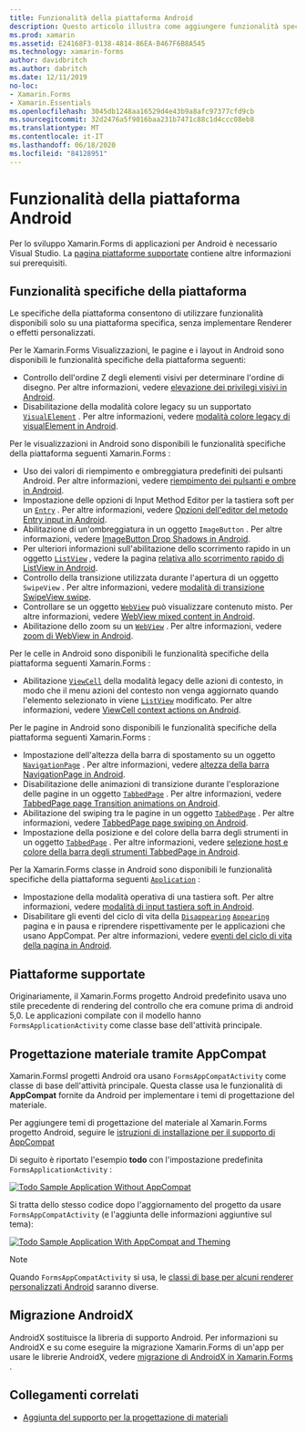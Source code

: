 ```yaml
---
title: Funzionalità della piattaforma Android
description: Questo articolo illustra come aggiungere funzionalità specifiche di Android alle Xamarin.Forms applicazioni.
ms.prod: xamarin
ms.assetid: E24168F3-0138-4814-86EA-B467F6B8A545
ms.technology: xamarin-forms
author: davidbritch
ms.author: dabritch
ms.date: 12/11/2019
no-loc:
- Xamarin.Forms
- Xamarin.Essentials
ms.openlocfilehash: 3045db1248aa16529d4e43b9a8afc97377cfd9cb
ms.sourcegitcommit: 32d2476a5f9016baa231b7471c88c1d4ccc08eb8
ms.translationtype: MT
ms.contentlocale: it-IT
ms.lasthandoff: 06/18/2020
ms.locfileid: "84128951"
---
```

# <a name="android-platform-features"></a>Funzionalità della piattaforma Android

Per lo sviluppo Xamarin.Forms di applicazioni per Android è necessario Visual Studio. La [pagina piattaforme supportate](~/get-started/supported-platforms.md) contiene altre informazioni sui prerequisiti.

## <a name="platform-specifics"></a>Funzionalità specifiche della piattaforma

Le specifiche della piattaforma consentono di utilizzare funzionalità disponibili solo su una piattaforma specifica, senza implementare Renderer o effetti personalizzati.

Per le Xamarin.Forms Visualizzazioni, le pagine e i layout in Android sono disponibili le funzionalità specifiche della piattaforma seguenti:

- Controllo dell'ordine Z degli elementi visivi per determinare l'ordine di disegno. Per altre informazioni, vedere [elevazione dei privilegi visivi in Android](visualelement-elevation.md).
- Disabilitazione della modalità colore legacy su un supportato [`VisualElement`](xref:Xamarin.Forms.VisualElement) . Per altre informazioni, vedere [modalità colore legacy di visualElement in Android](legacy-color-mode.md).

Per le visualizzazioni in Android sono disponibili le funzionalità specifiche della piattaforma seguenti Xamarin.Forms :

- Uso dei valori di riempimento e ombreggiatura predefiniti dei pulsanti Android. Per altre informazioni, vedere [riempimento dei pulsanti e ombre in Android](button-padding-shadow.md).
- Impostazione delle opzioni di Input Method Editor per la tastiera soft per un [`Entry`](xref:Xamarin.Forms.Entry) . Per altre informazioni, vedere [Opzioni dell'editor del metodo Entry input in Android](entry-ime-options.md).
- Abilitazione di un'ombreggiatura in un oggetto `ImageButton` . Per altre informazioni, vedere [ImageButton Drop Shadows in Android](imagebutton-drop-shadow.md).
- Per ulteriori informazioni sull'abilitazione dello scorrimento rapido in un oggetto [`ListView`](xref:Xamarin.Forms.ListView) , vedere la pagina [relativa allo scorrimento rapido di ListView in Android](listview-fast-scrolling.md).
- Controllo della transizione utilizzata durante l'apertura di un oggetto `SwipeView` . Per altre informazioni, vedere [modalità di transizione SwipeView swipe](swipeview-swipetransitionmode.md).
- Controllare se un oggetto [`WebView`](xref:Xamarin.Forms.WebView) può visualizzare contenuto misto. Per altre informazioni, vedere [WebView mixed content in Android](webview-mixed-content.md).
- Abilitazione dello zoom su un [`WebView`](xref:Xamarin.Forms.WebView) . Per altre informazioni, vedere [zoom di WebView in Android](webview-zoom-controls.md).

Per le celle in Android sono disponibili le funzionalità specifiche della piattaforma seguenti Xamarin.Forms :

- Abilitazione [`ViewCell`](xref:Xamarin.Forms.ViewCell) della modalità legacy delle azioni di contesto, in modo che il menu azioni del contesto non venga aggiornato quando l'elemento selezionato in viene [`ListView`](xref:Xamarin.Forms.ListView) modificato. Per altre informazioni, vedere [ViewCell context actions on Android](viewcell-context-actions.md).

Per le pagine in Android sono disponibili le funzionalità specifiche della piattaforma seguenti Xamarin.Forms :

- Impostazione dell'altezza della barra di spostamento su un oggetto [`NavigationPage`](xref:Xamarin.Forms.NavigationPage) . Per altre informazioni, vedere [altezza della barra NavigationPage in Android](navigationpage-bar-height.md).
- Disabilitazione delle animazioni di transizione durante l'esplorazione delle pagine in un oggetto [`TabbedPage`](xref:Xamarin.Forms.TabbedPage) . Per altre informazioni, vedere [TabbedPage page Transition animations on Android](tabbedpage-transition-animations.md).
- Abilitazione del swiping tra le pagine in un oggetto [`TabbedPage`](xref:Xamarin.Forms.TabbedPage) . Per altre informazioni, vedere [TabbedPage page swiping on Android](tabbedpage-page-swiping.md).
- Impostazione della posizione e del colore della barra degli strumenti in un oggetto [`TabbedPage`](xref:Xamarin.Forms.TabbedPage) . Per altre informazioni, vedere [selezione host e colore della barra degli strumenti TabbedPage in Android](tabbedpage-toolbar-placement-color.md).

Per la Xamarin.Forms classe in Android sono disponibili le funzionalità specifiche della piattaforma seguenti [`Application`](xref:Xamarin.Forms.Application) :

- Impostazione della modalità operativa di una tastiera soft. Per altre informazioni, vedere [modalità di input tastiera soft in Android](soft-keyboard-input-mode.md).
- Disabilitare gli eventi del ciclo di vita della [`Disappearing`](xref:Xamarin.Forms.Page.Appearing) [`Appearing`](xref:Xamarin.Forms.Page.Appearing) pagina e in pausa e riprendere rispettivamente per le applicazioni che usano AppCompat. Per altre informazioni, vedere [eventi del ciclo di vita della pagina in Android](page-lifecycle-events.md).

## <a name="platform-support"></a>Piattaforme supportate

Originariamente, il Xamarin.Forms progetto Android predefinito usava uno stile precedente di rendering del controllo che era comune prima di android 5,0. Le applicazioni compilate con il modello hanno `FormsApplicationActivity` come classe base dell'attività principale.

## <a name="material-design-via-appcompat"></a>Progettazione materiale tramite AppCompat

Xamarin.FormsI progetti Android ora usano `FormsAppCompatActivity` come classe di base dell'attività principale. Questa classe usa le funzionalità di **AppCompat** fornite da Android per implementare i temi di progettazione del materiale.

Per aggiungere temi di progettazione del materiale al Xamarin.Forms progetto Android, seguire le [istruzioni di installazione per il supporto di AppCompat](appcompat-material-design.md)

Di seguito è riportato l'esempio **todo** con l'impostazione predefinita `FormsApplicationActivity` :

[![](images/before-appcompat-sml.png "Todo Sample Application Without AppCompat")](images/before-appcompat.png#lightbox "Todo Sample Application Without AppCompat")

Si tratta dello stesso codice dopo l'aggiornamento del progetto da usare `FormsAppCompatActivity` (e l'aggiunta delle informazioni aggiuntive sul tema):

[![](images/post-appcompat-sml.png "Todo Sample Application With AppCompat and Theming")](images/post-appcompat.png#lightbox "Todo Sample Application With AppCompat and Theming")

> [!NOTE]
> Quando `FormsAppCompatActivity` si usa, le [classi di base per alcuni renderer personalizzati Android](~/xamarin-forms/app-fundamentals/custom-renderer/renderers.md) saranno diverse.

## <a name="androidx-migration"></a>Migrazione AndroidX

AndroidX sostituisce la libreria di supporto Android. Per informazioni su AndroidX e su come eseguire la migrazione Xamarin.Forms di un'app per usare le librerie AndroidX, vedere [migrazione di AndroidX in Xamarin.Forms ](~/xamarin-forms/platform/android/androidx-migration.md).

## <a name="related-links"></a>Collegamenti correlati

- [Aggiunta del supporto per la progettazione di materiali](appcompat-material-design.md)
